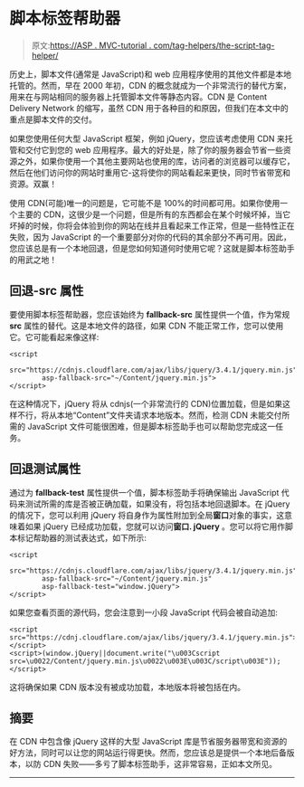 # 脚本标签帮助器

> 原文:[https://ASP . MVC-tutorial . com/tag-helpers/the-script-tag-helper/](https://asp.mvc-tutorial.com/tag-helpers/the-script-tag-helper/)

历史上，脚本文件(通常是 JavaScript)和 web 应用程序使用的其他文件都是本地托管的。然而，早在 2000 年初，CDN 的概念就成为一个非常流行的替代方案，用来在与网站相同的服务器上托管脚本文件等静态内容。CDN 是 Content Delivery Network 的缩写，虽然 CDN 用于各种目的和原因，但我们在本文中的重点是脚本文件的交付。

如果您使用任何大型 JavaScript 框架，例如 jQuery，您应该考虑使用 CDN 来托管和交付它到您的 web 应用程序。最大的好处是，除了你的服务器会节省一些资源之外，如果你使用一个其他主要网站也使用的库，访问者的浏览器可以缓存它，然后在他们访问你的网站时重用它-这将使你的网站看起来更快，同时节省带宽和资源。双赢！

使用 CDN(可能)唯一的问题是，它可能不是 100%的时间都可用。如果你使用一个主要的 CDN，这很少是一个问题，但是所有的东西都会在某个时候坏掉，当它坏掉的时候，你将会体验到你的网站在线并且看起来工作正常，但是一些特性正在失败，因为 JavaScript 的一个重要部分对你的代码的其余部分不再可用。因此，您应该总是有一个本地回退，但是您如何知道何时使用它呢？这就是脚本标签助手的用武之地！

## 回退-src 属性

要使用脚本标签帮助器，您应该始终为 **fallback-src** 属性提供一个值，作为常规 **src** 属性的替代。这是本地文件的路径，如果 CDN 不能正常工作，您可以使用它。它可能看起来像这样:

```
<script 
		src="https://cdnjs.cloudflare.com/ajax/libs/jquery/3.4.1/jquery.min.js" 
		asp-fallback-src="~/Content/jquery.min.js">
</script>
```

<input type="hidden" name="IL_IN_ARTICLE">

在这种情况下，jQuery 将从 cdnjs(一个非常流行的 CDN)位置加载，但是如果这样不行，将从本地“Content”文件夹请求本地版本。然而，检测 CDN 未能交付所需的 JavaScript 文件可能很困难，但是脚本标签助手也可以帮助您完成这一任务。

## 回退测试属性

通过为 **fallback-test** 属性提供一个值，脚本标签助手将确保输出 JavaScript 代码来测试所需的库是否被正确加载，如果没有，将包括本地回退脚本。在 jQuery 的情况下，您可以利用 jQuery 将自身作为属性附加到全局**窗口**对象的事实，这意味着如果 jQuery 已经成功加载，您就可以访问**窗口. jQuery** 。您可以将它用作脚本标记帮助器的测试表达式，如下所示:

```
<script 
		src="https://cdnjs.cloudflare.com/ajax/libs/jquery/3.4.1/jquery.min.js"
		asp-fallback-src="~/Content/jquery.min.js"
		asp-fallback-test="window.jQuery">
</script>
```

如果您查看页面的源代码，您会注意到一小段 JavaScript 代码会被自动追加:

```
<script src="https://cdnj.cloudflare.com/ajax/libs/jquery/3.4.1/jquery.min.js"></script>
<script>(window.jQuery||document.write("\u003Cscript src=\u0022/Content/jquery.min.js\u0022\u003E\u003C/script\u003E"));</script>
```

这将确保如果 CDN 版本没有被成功加载，本地版本将被包括在内。

## 摘要

在 CDN 中包含像 jQuery 这样的大型 JavaScript 库是节省服务器带宽和资源的好方法，同时可以让您的网站运行得更快。然而，您应该总是提供一个本地后备版本，以防 CDN 失败——多亏了脚本标签助手，这非常容易，正如本文所见。

* * *